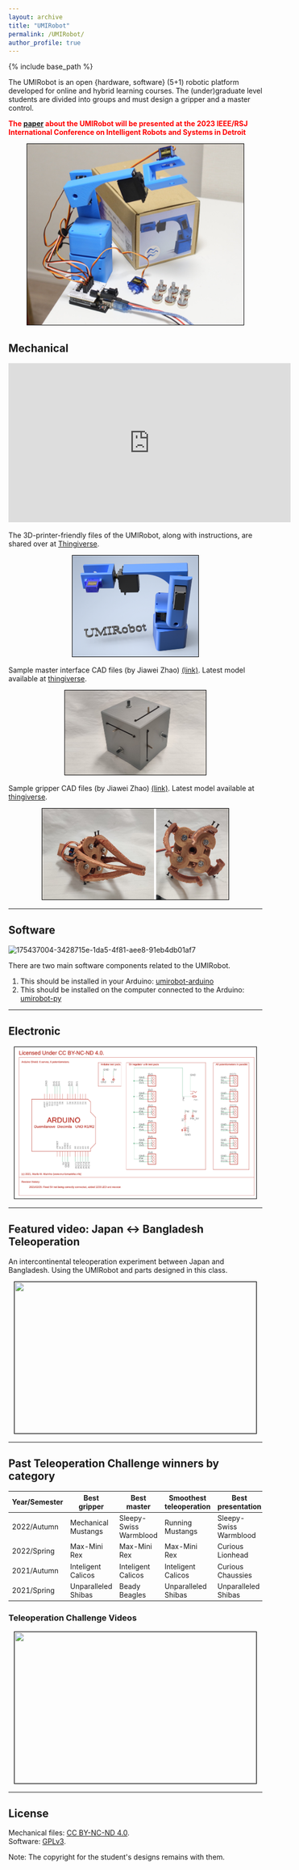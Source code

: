 ```yaml
---
layout: archive
title: "UMIRobot"
permalink: /UMIRobot/
author_profile: true
---
```


{% include base_path %}

The UMIRobot is an open {hardware, software} (5+1) robotic platform developed for online and hybrid learning courses.
The (under)graduate level students are divided into groups and must design a gripper and a master control.

<span style="color: red">**The [paper](https://arxiv.org/abs/2301.06668) about the UMIRobot will be presented at the 2023 IEEE/RSJ International Conference on Intelligent Robots and Systems in Detroit**</span>

<p align="center">
<img style='border:1px solid #000000;' src="/images/umirobot_real.jpg" width="430" height="358">
</p>

## Mechanical 

<iframe width="560" height="315" src="https://www.youtube.com/embed/78IVNJ8RL_8" title="YouTube video player" frameborder="0" allow="accelerometer; autoplay; clipboard-write; encrypted-media; gyroscope; picture-in-picture; web-share" allowfullscreen></iframe>

The 3D-printer-friendly files of the UMIRobot, along with instructions, are shared over at [Thingiverse](https://www.thingiverse.com/thing:4797804).

<p align="center">
<img style='border:1px solid #000000;' src="/images/umirobot_raytrace_front_withtext.png" width="250" height="200">
</p>

Sample master interface CAD files (by Jiawei Zhao) [(link)](https://u.pcloud.link/publink/show?code=kZVIbUVZfSeLtjxWKyfsKi4YCDSIYBjBile7). Latest model available at [thingiverse](https://www.thingiverse.com/thing:6107851).

<p align="center">
<img style='border:1px solid #000000;' src="/images/umirobot_master.png" width="280" height="167">
</p>

Sample gripper CAD files (by Jiawei Zhao) [(link)](https://u.pcloud.link/publink/show?code=kZyIbUVZcrfG3uJof3XQ1oJOyNad3jxgylG7). Latest model available at [thingiverse](https://www.thingiverse.com/thing:6107830).

<p align="center">
<img style='border:1px solid #000000;' src="/images/umirobot_gripper.png" width="370" height="180">
</p>

<hr/>

## Software

![175437004-3428715e-1da5-4f81-aee8-91eb4db01af7](https://github.com/mmmarinho/mmmarinho.github.io/assets/46012516/86734124-d1f4-4f29-9b3d-ab79ff3115a8)

There are two main software components related to the UMIRobot. 

1. This should be installed in your Arduino: [umirobot-arduino](https://github.com/mmmarinho/umirobot-arduino)
2. This should be installed on the computer connected to the Arduino: [umirobot-py](https://github.com/mmmarinho/umirobot-py)

<hr/>

## Electronic

<p align="center">
<a href="/images/umirobot_pcb_schematics.pdf" class="box">
<img style='border:1px solid #000000' src="/images/umirobot_pcb_schematics.png" width="480" height="300">
</a>
</p>

<hr/>

## Featured video: Japan <-> Bangladesh Teleoperation

An intercontinental teleoperation experiment between Japan and Bangladesh.
Using the UMIRobot and parts designed in this class.

<p align="center">
<a href="http://www.youtube.com/watch?v=Y_5amab3kMQ" class="box">
<img style='border:1px solid #000000' src="http://img.youtube.com/vi/Y_5amab3kMQ/0.jpg" width="480" height="300">
</a>
</p>

<hr/>

## Past Teleoperation Challenge winners by category

|Year/Semester|Best gripper|Best master|Smoothest teleoperation|Best presentation|
|---|---|---|---|---|
|2022/Autumn|Mechanical Mustangs|Sleepy-Swiss Warmblood|Running Mustangs|Sleepy-Swiss Warmblood|
|2022/Spring|Max-Mini Rex|Max-Mini Rex|Max-Mini Rex|Curious Lionhead|
|2021/Autumn|Inteligent Calicos|Inteligent Calicos|Inteligent Calicos|Curious Chaussies|
|2021/Spring|Unparalleled Shibas|Beady Beagles|Unparalleled Shibas|Unparalleled Shibas|

### Teleoperation Challenge Videos

<p align="center">
<a href="http://www.youtube.com/playlist?list=PLfnnpBCwI_l9mwnWENHN0BKCcLytz4GL7" class="box">
<img style='border:1px solid #000000' src="http://img.youtube.com/vi/dfVOAAa_DoQ/0.jpg" width="480" height="300">
</a>
</p>

<hr/>

## License

Mechanical files: [CC BY-NC-ND 4.0](https://creativecommons.org/licenses/by-nc-nd/4.0/).
<br />Software: [GPLv3](https://tldrlegal.com/license/gnu-general-public-license-v3-(gpl-3)).

Note: The copyright for the student's designs remains with them. 
